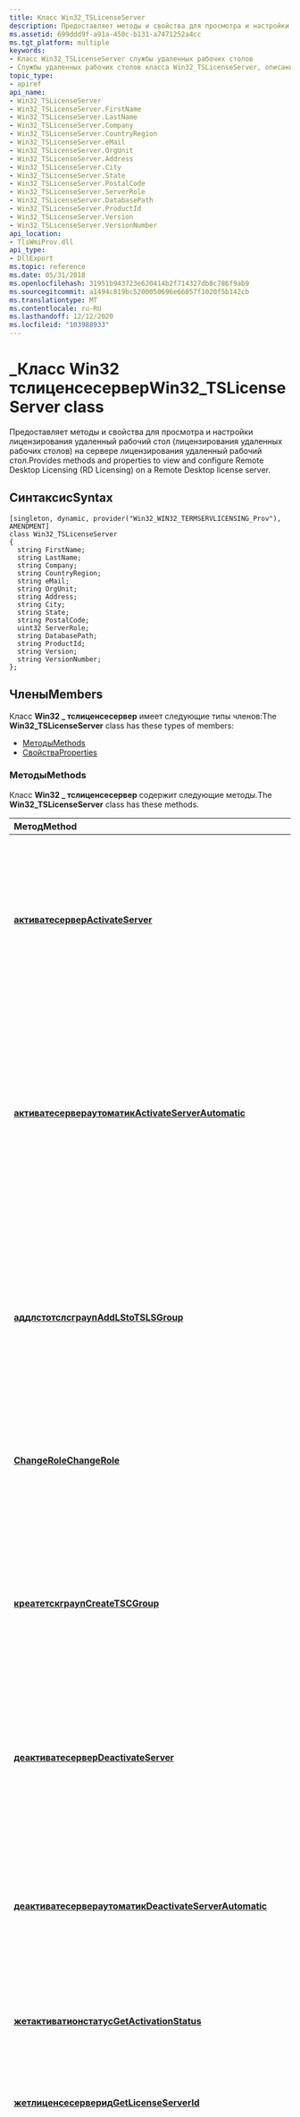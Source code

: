 ```yaml
---
title: Класс Win32_TSLicenseServer
description: Предоставляет методы и свойства для просмотра и настройки лицензирования удаленный рабочий стол (лицензирования удаленных рабочих столов) на сервере лицензирования удаленный рабочий стол.
ms.assetid: 699ddd9f-a91a-450c-b131-a7471252a4cc
ms.tgt_platform: multiple
keywords:
- Класс Win32_TSLicenseServer службы удаленных рабочих столов
- Службы удаленных рабочих столов класса Win32_TSLicenseServer, описание
topic_type:
- apiref
api_name:
- Win32_TSLicenseServer
- Win32_TSLicenseServer.FirstName
- Win32_TSLicenseServer.LastName
- Win32_TSLicenseServer.Company
- Win32_TSLicenseServer.CountryRegion
- Win32_TSLicenseServer.eMail
- Win32_TSLicenseServer.OrgUnit
- Win32_TSLicenseServer.Address
- Win32_TSLicenseServer.City
- Win32_TSLicenseServer.State
- Win32_TSLicenseServer.PostalCode
- Win32_TSLicenseServer.ServerRole
- Win32_TSLicenseServer.DatabasePath
- Win32_TSLicenseServer.ProductId
- Win32_TSLicenseServer.Version
- Win32_TSLicenseServer.VersionNumber
api_location:
- TlsWmiProv.dll
api_type:
- DllExport
ms.topic: reference
ms.date: 05/31/2018
ms.openlocfilehash: 31951b943723e620414b2f714327db8c786f9ab9
ms.sourcegitcommit: a1494c819bc5200050696e66057f1020f5b142cb
ms.translationtype: MT
ms.contentlocale: ru-RU
ms.lasthandoff: 12/12/2020
ms.locfileid: "103988933"
---
```

# <a name="win32_tslicenseserver-class"></a><span data-ttu-id="40af8-105">\_Класс Win32 тслиценсесервер</span><span class="sxs-lookup"><span data-stu-id="40af8-105">Win32\_TSLicenseServer class</span></span>

<span data-ttu-id="40af8-106">Предоставляет методы и свойства для просмотра и настройки лицензирования удаленный рабочий стол (лицензирования удаленных рабочих столов) на сервере лицензирования удаленный рабочий стол.</span><span class="sxs-lookup"><span data-stu-id="40af8-106">Provides methods and properties to view and configure Remote Desktop Licensing (RD Licensing) on a Remote Desktop license server.</span></span>

## <a name="syntax"></a><span data-ttu-id="40af8-107">Синтаксис</span><span class="sxs-lookup"><span data-stu-id="40af8-107">Syntax</span></span>

``` syntax
[singleton, dynamic, provider("Win32_WIN32_TERMSERVLICENSING_Prov"), AMENDMENT]
class Win32_TSLicenseServer
{
  string FirstName;
  string LastName;
  string Company;
  string CountryRegion;
  string eMail;
  string OrgUnit;
  string Address;
  string City;
  string State;
  string PostalCode;
  uint32 ServerRole;
  string DatabasePath;
  string ProductId;
  string Version;
  string VersionNumber;
};
```

## <a name="members"></a><span data-ttu-id="40af8-108">Члены</span><span class="sxs-lookup"><span data-stu-id="40af8-108">Members</span></span>

<span data-ttu-id="40af8-109">Класс **Win32 \_ тслиценсесервер** имеет следующие типы членов:</span><span class="sxs-lookup"><span data-stu-id="40af8-109">The **Win32\_TSLicenseServer** class has these types of members:</span></span>

-   [<span data-ttu-id="40af8-110">Методы</span><span class="sxs-lookup"><span data-stu-id="40af8-110">Methods</span></span>](#methods)
-   [<span data-ttu-id="40af8-111">Свойства</span><span class="sxs-lookup"><span data-stu-id="40af8-111">Properties</span></span>](#properties)

### <a name="methods"></a><span data-ttu-id="40af8-112">Методы</span><span class="sxs-lookup"><span data-stu-id="40af8-112">Methods</span></span>

<span data-ttu-id="40af8-113">Класс **Win32 \_ тслиценсесервер** содержит следующие методы.</span><span class="sxs-lookup"><span data-stu-id="40af8-113">The **Win32\_TSLicenseServer** class has these methods.</span></span>



| <span data-ttu-id="40af8-114">Метод</span><span class="sxs-lookup"><span data-stu-id="40af8-114">Method</span></span>                                                                                   | <span data-ttu-id="40af8-115">Описание</span><span class="sxs-lookup"><span data-stu-id="40af8-115">Description</span></span>                                                                                                                                                                                                                                   |
|:-----------------------------------------------------------------------------------------|:----------------------------------------------------------------------------------------------------------------------------------------------------------------------------------------------------------------------------------------------|
| [<span data-ttu-id="40af8-116">**активатесервер**</span><span class="sxs-lookup"><span data-stu-id="40af8-116">**ActivateServer**</span></span>](activateserver-win32-tslicenseserver.md)                           | <span data-ttu-id="40af8-117">Активация удаленный рабочий стол сервера лицензирования с помощью удаленный рабочий стол идентификатора сервера лицензирования, полученного по телефону или через Интернет.</span><span class="sxs-lookup"><span data-stu-id="40af8-117">Activates the Remote Desktop license server by using a Remote Desktop license server ID that is obtained over the phone or the Internet.</span></span><br/>                                                                                           |
| [<span data-ttu-id="40af8-118">**активатесервераутоматик**</span><span class="sxs-lookup"><span data-stu-id="40af8-118">**ActivateServerAutomatic**</span></span>](activateserverautomatic-win32-tslicenseserver.md)         | <span data-ttu-id="40af8-119">Автоматически активирует сервер лицензий удаленный рабочий стол через Интернет.</span><span class="sxs-lookup"><span data-stu-id="40af8-119">Activates the Remote Desktop license server automatically over the Internet.</span></span> <span data-ttu-id="40af8-120">Свойства **FirstName**, **LastName**, **Company** и **страна** не должны быть пустыми при вызове этого метода, иначе метод завершится ошибкой.</span><span class="sxs-lookup"><span data-stu-id="40af8-120">The **FirstName**, **LastName**, **Company**, and **CountryRegion** properties must not be empty when this method is called, or the method will fail.</span></span><br/> |
| [<span data-ttu-id="40af8-121">**аддлстотслсграуп**</span><span class="sxs-lookup"><span data-stu-id="40af8-121">**AddLStoTSLSGroup**</span></span>](addlstotslsgroup-win32-tslicenseserver.md)                       | <span data-ttu-id="40af8-122">Добавляет сервер лицензий удаленный рабочий стол в группу серверов лицензирования удаленный рабочий стол на контроллере домена в том же домене, что и сервер лицензирования.</span><span class="sxs-lookup"><span data-stu-id="40af8-122">Adds the Remote Desktop license server to the Remote Desktop License Servers group on a domain controller in the same domain as the license server.</span></span><br/>                                                                                |
| [<span data-ttu-id="40af8-123">**ChangeRole**</span><span class="sxs-lookup"><span data-stu-id="40af8-123">**ChangeRole**</span></span>](changerole-win32-tslicenseserver.md)                                   | <span data-ttu-id="40af8-124">Изменяет область обнаружения сервера лицензирования удаленный рабочий стол.</span><span class="sxs-lookup"><span data-stu-id="40af8-124">Changes the discovery scope of the Remote Desktop license server.</span></span><br/>                                                                                                                                                                  |
| [<span data-ttu-id="40af8-125">**креатетскграуп**</span><span class="sxs-lookup"><span data-stu-id="40af8-125">**CreateTSCGroup**</span></span>](createtscgroup-win32-tslicenseserver.md)                           | <span data-ttu-id="40af8-126">Этот метод не поддерживается.</span><span class="sxs-lookup"><span data-stu-id="40af8-126">This method is not supported.</span></span><br/> <span data-ttu-id="40af8-127">**Windows server 2008 R2 и Windows server 2008:** Создает локальную группу "компьютеры сервера терминалов" на сервере лицензий удаленный рабочий стол.</span><span class="sxs-lookup"><span data-stu-id="40af8-127">**Windows Server 2008 R2 and Windows Server 2008:** Creates the Terminal Server Computers local group on the Remote Desktop license server.</span></span><br/>                                               |
| [<span data-ttu-id="40af8-128">**деактиватесервер**</span><span class="sxs-lookup"><span data-stu-id="40af8-128">**DeactivateServer**</span></span>](deactivateserver-win32-tslicenseserver.md)                       | <span data-ttu-id="40af8-129">Деактивирует сервер лицензий удаленный рабочий стол, используя код подтверждения, полученный по телефону.</span><span class="sxs-lookup"><span data-stu-id="40af8-129">Deactivates the Remote Desktop license server by using a confirmation code that is received over the phone.</span></span><br/>                                                                                                                        |
| [<span data-ttu-id="40af8-130">**деактиватесервераутоматик**</span><span class="sxs-lookup"><span data-stu-id="40af8-130">**DeactivateServerAutomatic**</span></span>](deactivateserverautomatic-win32-tslicenseserver.md)     | <span data-ttu-id="40af8-131">Деактивирует сервер лицензий удаленный рабочий стол через Интернет.</span><span class="sxs-lookup"><span data-stu-id="40af8-131">Deactivates the Remote Desktop license server over the Internet.</span></span> <span data-ttu-id="40af8-132">При вызове этого метода свойства **FirstName** и **LastName** не должны быть пустыми, иначе метод завершится ошибкой.</span><span class="sxs-lookup"><span data-stu-id="40af8-132">The **FirstName** and **LastName** properties must not be empty when this method is called, or the method will fail.</span></span><br/>                                              |
| [<span data-ttu-id="40af8-133">**жетактиватионстатус**</span><span class="sxs-lookup"><span data-stu-id="40af8-133">**GetActivationStatus**</span></span>](getactivationstatus-win32-tslicenseserver.md)                 | <span data-ttu-id="40af8-134">Возвращает текущее состояние активации.</span><span class="sxs-lookup"><span data-stu-id="40af8-134">Retrieves the current activation status.</span></span><br/>                                                                                                                                                                                           |
| [<span data-ttu-id="40af8-135">**жетлиценсесерверид**</span><span class="sxs-lookup"><span data-stu-id="40af8-135">**GetLicenseServerId**</span></span>](getlicenseserverid-win32-tslicenseserver.md)                   | <span data-ttu-id="40af8-136">Возвращает идентификатор сервера лицензирования удаленный рабочий стол, если сервер активирован в данный момент.</span><span class="sxs-lookup"><span data-stu-id="40af8-136">Retrieves a Remote Desktop license server ID if the server is currently activated.</span></span><br/>                                                                                                                                                 |
| [<span data-ttu-id="40af8-137">**ислсинтслсграуп**</span><span class="sxs-lookup"><span data-stu-id="40af8-137">**IsLSinTSLSGroup**</span></span>](islsintslsgroup-win32-tslicenseserver.md)                         | <span data-ttu-id="40af8-138">Возвращает значение, указывающее, входит ли сервер лицензий удаленный рабочий стол в группу "серверы лицензий удаленный рабочий стол" на контроллере домена в данном домене.</span><span class="sxs-lookup"><span data-stu-id="40af8-138">Retrieves whether the Remote Desktop license server is a member of the Remote Desktop License Servers group on a domain controller in a given domain.</span></span><br/>                                                                              |
| [<span data-ttu-id="40af8-139">**ислсондк**</span><span class="sxs-lookup"><span data-stu-id="40af8-139">**IsLSonDC**</span></span>](islsondc-win32-tslicenseserver.md)                                       | <span data-ttu-id="40af8-140">Возвращает значение, указывающее, установлена ли служба лицензирования удаленных рабочих столов на контроллере домена.</span><span class="sxs-lookup"><span data-stu-id="40af8-140">Retrieves whether RD Licensing is installed on a domain controller.</span></span><br/>                                                                                                                                                                |
| [<span data-ttu-id="40af8-141">**ислспревентупградегпенаблед**</span><span class="sxs-lookup"><span data-stu-id="40af8-141">**IsLSPreventUpgradeGPEnabled**</span></span>](islspreventupgradegpenabled-win32-tslicenseserver.md) | <span data-ttu-id="40af8-142">Получает значение, указывающее, включен ли параметр групповой политики "запретить обновление лицензий" на сервере лицензирования удаленный рабочий стол.</span><span class="sxs-lookup"><span data-stu-id="40af8-142">Retrieves whether the "prevent license upgrade" group policy setting is enabled on the Remote Desktop license server.</span></span><br/>                                                                                                              |
| [<span data-ttu-id="40af8-143">**ислспублишед**</span><span class="sxs-lookup"><span data-stu-id="40af8-143">**IsLSPublished**</span></span>](islspublished-win32-tslicenseserver.md)                             | <span data-ttu-id="40af8-144">Возвращает значение, указывающее, опубликован ли сервер лицензирования удаленный рабочий стол в службах домен Active Directory Services (AD DS).</span><span class="sxs-lookup"><span data-stu-id="40af8-144">Retrieves whether the Remote Desktop license server is published in Active Directory Domain Services (AD DS).</span></span><br/>                                                                                                                      |
| [<span data-ttu-id="40af8-145">**ислсрегистередтоскп**</span><span class="sxs-lookup"><span data-stu-id="40af8-145">**IsLSRegisteredToSCP**</span></span>](win32-tslicenseserver-islsregisteredtoscp.md)                 | <span data-ttu-id="40af8-146">Возвращает значение, указывающее, зарегистрирован ли сервер лицензий удаленный рабочий стол в качестве точки подключения службы в службах домен Active Directory.</span><span class="sxs-lookup"><span data-stu-id="40af8-146">Retrieves whether the Remote Desktop license server is registered as a service connection point in Active Directory Domain Services.</span></span><br/>                                                                                               |
| [<span data-ttu-id="40af8-147">**ислссекгрпгпенаблед**</span><span class="sxs-lookup"><span data-stu-id="40af8-147">**IsLSSecGrpGPEnabled**</span></span>](islssecgrpgpenabled-win32-tslicenseserver.md)                 | <span data-ttu-id="40af8-148">Возвращает значение, указывающее, включен ли параметр групповой политики "Группа безопасности сервера лицензирования" на сервере лицензирования удаленный рабочий стол.</span><span class="sxs-lookup"><span data-stu-id="40af8-148">Retrieves whether the "license server security group" group policy setting is enabled on the Remote Desktop license server.</span></span><br/>                                                                                                        |
| [<span data-ttu-id="40af8-149">**иссекуреакцессалловед**</span><span class="sxs-lookup"><span data-stu-id="40af8-149">**IsSecureAccessAllowed**</span></span>](issecureaccessallowed-win32-tslicenseserver.md)             | <span data-ttu-id="40af8-150">Получает значение, указывающее, разрешено ли серверу узла сеансов удаленных рабочих столов запрашивать службы удаленных рабочих столов клиентских лицензий (RDS CAL) с сервера лицензирования удаленный рабочий стол.</span><span class="sxs-lookup"><span data-stu-id="40af8-150">Retrieves whether an RD Session Host server is allowed to request Remote Desktop Services client access licenses (RDS CALs) from the Remote Desktop license server.</span></span><br/>                                                                |
| [<span data-ttu-id="40af8-151">**истскграуппресент**</span><span class="sxs-lookup"><span data-stu-id="40af8-151">**IsTSCGroupPresent**</span></span>](istscgrouppresent-win32-tslicenseserver.md)                     | <span data-ttu-id="40af8-152">Этот метод не поддерживается.</span><span class="sxs-lookup"><span data-stu-id="40af8-152">This method is not supported.</span></span><br/> <span data-ttu-id="40af8-153">**Windows server 2008 R2 и Windows server 2008:** Возвращает значение, указывающее, существует ли локальная группа компьютеров сервера терминалов на удаленный рабочий стол сервере лицензирования.</span><span class="sxs-lookup"><span data-stu-id="40af8-153">**Windows Server 2008 R2 and Windows Server 2008:** Retrieves whether the Terminal Server Computers local group exists on the Remote Desktop license server.</span></span><br/>                              |
| [<span data-ttu-id="40af8-154">**истсинтскграуп**</span><span class="sxs-lookup"><span data-stu-id="40af8-154">**IsTSinTSCGroup**</span></span>](istsintscgroup-win32-tslicenseserver.md)                           | <span data-ttu-id="40af8-155">Получает значение, указывающее, входит ли сервер узла сеансов удаленных рабочих столов в локальную группу "компьютеры сервера терминалов" на сервере лицензирования удаленный рабочий стол.</span><span class="sxs-lookup"><span data-stu-id="40af8-155">Retrieves whether an RD Session Host server is a member of the Terminal Server Computers local group on the Remote Desktop license server.</span></span><br/>                                                                                         |
| [<span data-ttu-id="40af8-156">**публишлс**</span><span class="sxs-lookup"><span data-stu-id="40af8-156">**PublishLS**</span></span>](publishls-win32-tslicenseserver.md)                                     | <span data-ttu-id="40af8-157">Публикует сервер лицензий удаленный рабочий стол в AD DS.</span><span class="sxs-lookup"><span data-stu-id="40af8-157">Publishes the Remote Desktop license server in AD DS.</span></span><br/>                                                                                                                                                                              |
| [<span data-ttu-id="40af8-158">**реактиватесервер**</span><span class="sxs-lookup"><span data-stu-id="40af8-158">**ReactivateServer**</span></span>](reactivateserver-win32-tslicenseserver.md)                       | <span data-ttu-id="40af8-159">Повторно активирует сервер лицензий удаленный рабочий стол, используя новый идентификатор сервера лицензирования удаленный рабочий стол, полученный по телефону или через Интернет.</span><span class="sxs-lookup"><span data-stu-id="40af8-159">Reactivates the Remote Desktop license server by using a new Remote Desktop license server ID that is obtained over the phone or the Internet.</span></span><br/>                                                                                     |
| [<span data-ttu-id="40af8-160">**реактиватесервераутоматик**</span><span class="sxs-lookup"><span data-stu-id="40af8-160">**ReactivateServerAutomatic**</span></span>](reactivateserverautomatic-win32-tslicenseserver.md)     | <span data-ttu-id="40af8-161">Повторно активирует сервер лицензий удаленный рабочий стол через Интернет.</span><span class="sxs-lookup"><span data-stu-id="40af8-161">Reactivates the Remote Desktop license server over the Internet.</span></span> <span data-ttu-id="40af8-162">При вызове этого метода свойства **FirstName** и **LastName** не должны быть пустыми, иначе метод завершится ошибкой.</span><span class="sxs-lookup"><span data-stu-id="40af8-162">The **FirstName** and **LastName** properties must not be empty when this method is called, or the method will fail.</span></span><br/>                                              |
| [<span data-ttu-id="40af8-163">**регистерлстоскп**</span><span class="sxs-lookup"><span data-stu-id="40af8-163">**RegisterLSToSCP**</span></span>](win32-tslicenseserver-registerlstoscp.md)                         | <span data-ttu-id="40af8-164">Регистрирует сервер лицензий удаленный рабочий стол в качестве точки подключения службы в службах домен Active Directory.</span><span class="sxs-lookup"><span data-stu-id="40af8-164">Registers the Remote Desktop license server as a service connection point in Active Directory Domain Services.</span></span><br/>                                                                                                                     |
| [<span data-ttu-id="40af8-165">**ремовелсфромтслсграуп**</span><span class="sxs-lookup"><span data-stu-id="40af8-165">**RemoveLSfromTSLSGroup**</span></span>](removelsfromtslsgroup-win32-tslicenseserver.md)             | <span data-ttu-id="40af8-166">Удаляет сервер лицензий удаленный рабочий стол из группы серверов лицензирования удаленный рабочий стол на контроллере домена в том же домене, что и сервер лицензирования.</span><span class="sxs-lookup"><span data-stu-id="40af8-166">Removes the Remote Desktop license server from the Remote Desktop License Servers group on a domain controller in the same domain as the license server.</span></span><br/>                                                                           |
| [<span data-ttu-id="40af8-167">**ремоветскграуп**</span><span class="sxs-lookup"><span data-stu-id="40af8-167">**RemoveTSCGroup**</span></span>](removetscgroup-win32-tslicenseserver.md)                           | <span data-ttu-id="40af8-168">Этот метод не поддерживается.</span><span class="sxs-lookup"><span data-stu-id="40af8-168">This method is not supported.</span></span><br/> <span data-ttu-id="40af8-169">**Windows server 2008 R2 и Windows server 2008:** Удаляет локальную группу "компьютеры сервера терминалов" с сервера лицензий удаленный рабочий стол.</span><span class="sxs-lookup"><span data-stu-id="40af8-169">**Windows Server 2008 R2 and Windows Server 2008:** Removes the Terminal Server Computers local group from the Remote Desktop license server.</span></span><br/>                                             |
| [<span data-ttu-id="40af8-170">**унпублишлс**</span><span class="sxs-lookup"><span data-stu-id="40af8-170">**UnpublishLS**</span></span>](unpublishls-win32-tslicenseserver.md)                                 | <span data-ttu-id="40af8-171">Отменяет публикацию удаленный рабочий стол сервера лицензирования от AD DS.</span><span class="sxs-lookup"><span data-stu-id="40af8-171">Unpublishes a Remote Desktop license server from AD DS.</span></span><br/>                                                                                                                                                                            |
| [<span data-ttu-id="40af8-172">**унрегистерлсфромскп**</span><span class="sxs-lookup"><span data-stu-id="40af8-172">**UnRegisterLSFromSCP**</span></span>](win32-tslicenseserver-unregisterlsfromscp.md)                 | <span data-ttu-id="40af8-173">Удаляет сервер лицензий удаленный рабочий стол в качестве точки подключения службы в службах домен Active Directory.</span><span class="sxs-lookup"><span data-stu-id="40af8-173">Removes the Remote Desktop license server as a service connection point in Active Directory Domain Services.</span></span><br/>                                                                                                                       |



 

### <a name="properties"></a><span data-ttu-id="40af8-174">Свойства</span><span class="sxs-lookup"><span data-stu-id="40af8-174">Properties</span></span>

<span data-ttu-id="40af8-175">Класс **Win32 \_ тслиценсесервер** имеет следующие свойства.</span><span class="sxs-lookup"><span data-stu-id="40af8-175">The **Win32\_TSLicenseServer** class has these properties.</span></span>

<dl> <dt>

<span data-ttu-id="40af8-176">**Адрес**</span><span class="sxs-lookup"><span data-stu-id="40af8-176">**Address**</span></span>
</dt> <dd> <dl> <dt>

<span data-ttu-id="40af8-177">Тип данных: **строка**</span><span class="sxs-lookup"><span data-stu-id="40af8-177">Data type: **string**</span></span>
</dt> <dt>

<span data-ttu-id="40af8-178">Тип доступа: чтение и запись</span><span class="sxs-lookup"><span data-stu-id="40af8-178">Access type: Read/write</span></span>
</dt> </dl>

<span data-ttu-id="40af8-179">Почтовый адрес контакта для службы лицензирования удаленных рабочих столов.</span><span class="sxs-lookup"><span data-stu-id="40af8-179">Street address of the contact for RD Licensing.</span></span> <span data-ttu-id="40af8-180">Это свойство используется при вызове метода [**активатесервераутоматик**](activateserverautomatic-win32-tslicenseserver.md) .</span><span class="sxs-lookup"><span data-stu-id="40af8-180">This property is used when the [**ActivateServerAutomatic**](activateserverautomatic-win32-tslicenseserver.md) method is called.</span></span> <span data-ttu-id="40af8-181">(Это свойство является необязательным при использовании метода **активатесервераутоматик** .)</span><span class="sxs-lookup"><span data-stu-id="40af8-181">(This property is optional when using the **ActivateServerAutomatic** method.)</span></span>

</dd> <dt>

<span data-ttu-id="40af8-182">**Город**</span><span class="sxs-lookup"><span data-stu-id="40af8-182">**City**</span></span>
</dt> <dd> <dl> <dt>

<span data-ttu-id="40af8-183">Тип данных: **строка**</span><span class="sxs-lookup"><span data-stu-id="40af8-183">Data type: **string**</span></span>
</dt> <dt>

<span data-ttu-id="40af8-184">Тип доступа: чтение и запись</span><span class="sxs-lookup"><span data-stu-id="40af8-184">Access type: Read/write</span></span>
</dt> </dl>

<span data-ttu-id="40af8-185">Город контакта для службы лицензирования удаленных рабочих столов.</span><span class="sxs-lookup"><span data-stu-id="40af8-185">City of the contact for RD Licensing.</span></span> <span data-ttu-id="40af8-186">Это свойство используется при вызове метода [**активатесервераутоматик**](activateserverautomatic-win32-tslicenseserver.md) .</span><span class="sxs-lookup"><span data-stu-id="40af8-186">This property is used when the [**ActivateServerAutomatic**](activateserverautomatic-win32-tslicenseserver.md) method is called.</span></span> <span data-ttu-id="40af8-187">(Это свойство является необязательным при использовании метода **активатесервераутоматик** .)</span><span class="sxs-lookup"><span data-stu-id="40af8-187">(This property is optional when using the **ActivateServerAutomatic** method.)</span></span>

</dd> <dt>

<span data-ttu-id="40af8-188">**Company**</span><span class="sxs-lookup"><span data-stu-id="40af8-188">**Company**</span></span>
</dt> <dd> <dl> <dt>

<span data-ttu-id="40af8-189">Тип данных: **строка**</span><span class="sxs-lookup"><span data-stu-id="40af8-189">Data type: **string**</span></span>
</dt> <dt>

<span data-ttu-id="40af8-190">Тип доступа: чтение и запись</span><span class="sxs-lookup"><span data-stu-id="40af8-190">Access type: Read/write</span></span>
</dt> </dl>

<span data-ttu-id="40af8-191">Организация контакта для лицензирования удаленных рабочих столов.</span><span class="sxs-lookup"><span data-stu-id="40af8-191">Company of the contact for RD Licensing.</span></span> <span data-ttu-id="40af8-192">Это свойство используется (и является обязательным) при вызове метода [**активатесервераутоматик**](activateserverautomatic-win32-tslicenseserver.md) .</span><span class="sxs-lookup"><span data-stu-id="40af8-192">This property is used (and required) when the [**ActivateServerAutomatic**](activateserverautomatic-win32-tslicenseserver.md) method is called.</span></span>

</dd> <dt>

<span data-ttu-id="40af8-193">**Страна**</span><span class="sxs-lookup"><span data-stu-id="40af8-193">**CountryRegion**</span></span>
</dt> <dd> <dl> <dt>

<span data-ttu-id="40af8-194">Тип данных: **строка**</span><span class="sxs-lookup"><span data-stu-id="40af8-194">Data type: **string**</span></span>
</dt> <dt>

<span data-ttu-id="40af8-195">Тип доступа: чтение и запись</span><span class="sxs-lookup"><span data-stu-id="40af8-195">Access type: Read/write</span></span>
</dt> </dl>

<span data-ttu-id="40af8-196">Страна или регион контакта для лицензирования удаленных рабочих столов.</span><span class="sxs-lookup"><span data-stu-id="40af8-196">Country/region of the contact for RD Licensing.</span></span> <span data-ttu-id="40af8-197">Это свойство используется (и является обязательным) при вызове метода [**активатесервераутоматик**](activateserverautomatic-win32-tslicenseserver.md) .</span><span class="sxs-lookup"><span data-stu-id="40af8-197">This property is used (and required) when the [**ActivateServerAutomatic**](activateserverautomatic-win32-tslicenseserver.md) method is called.</span></span>

</dd> <dt>

<span data-ttu-id="40af8-198">**DatabasePath**</span><span class="sxs-lookup"><span data-stu-id="40af8-198">**DatabasePath**</span></span>
</dt> <dd> <dl> <dt>

<span data-ttu-id="40af8-199">Тип данных: **строка**</span><span class="sxs-lookup"><span data-stu-id="40af8-199">Data type: **string**</span></span>
</dt> <dt>

<span data-ttu-id="40af8-200">Тип доступа: только для чтения</span><span class="sxs-lookup"><span data-stu-id="40af8-200">Access type: Read-only</span></span>
</dt> </dl>

<span data-ttu-id="40af8-201">Путь к базе данных лицензирования RDS.</span><span class="sxs-lookup"><span data-stu-id="40af8-201">Path of the RDS Licensing database.</span></span>

</dd> <dt>

<span data-ttu-id="40af8-202">**Отправить по электронной почте**</span><span class="sxs-lookup"><span data-stu-id="40af8-202">**eMail**</span></span>
</dt> <dd> <dl> <dt>

<span data-ttu-id="40af8-203">Тип данных: **строка**</span><span class="sxs-lookup"><span data-stu-id="40af8-203">Data type: **string**</span></span>
</dt> <dt>

<span data-ttu-id="40af8-204">Тип доступа: чтение и запись</span><span class="sxs-lookup"><span data-stu-id="40af8-204">Access type: Read/write</span></span>
</dt> </dl>

<span data-ttu-id="40af8-205">Адрес электронной почты контакта для лицензирования удаленных рабочих столов.</span><span class="sxs-lookup"><span data-stu-id="40af8-205">Email address of the contact for RD Licensing.</span></span> <span data-ttu-id="40af8-206">Это свойство используется при вызове методов [**активатесервераутоматик**](activateserverautomatic-win32-tslicenseserver.md), [**реактиватесервераутоматик**](reactivateserverautomatic-win32-tslicenseserver.md)или [**деактиватесервераутоматик**](deactivateserverautomatic-win32-tslicenseserver.md) .</span><span class="sxs-lookup"><span data-stu-id="40af8-206">This property is used when the [**ActivateServerAutomatic**](activateserverautomatic-win32-tslicenseserver.md), [**ReactivateServerAutomatic**](reactivateserverautomatic-win32-tslicenseserver.md), or [**DeactivateServerAutomatic**](deactivateserverautomatic-win32-tslicenseserver.md) methods are called.</span></span> <span data-ttu-id="40af8-207">(Это свойство является необязательным для этих вызовов метода.)</span><span class="sxs-lookup"><span data-stu-id="40af8-207">(This property is optional for these method calls.)</span></span>

</dd> <dt>

<span data-ttu-id="40af8-208">**FirstName**</span><span class="sxs-lookup"><span data-stu-id="40af8-208">**FirstName**</span></span>
</dt> <dd> <dl> <dt>

<span data-ttu-id="40af8-209">Тип данных: **строка**</span><span class="sxs-lookup"><span data-stu-id="40af8-209">Data type: **string**</span></span>
</dt> <dt>

<span data-ttu-id="40af8-210">Тип доступа: чтение и запись</span><span class="sxs-lookup"><span data-stu-id="40af8-210">Access type: Read/write</span></span>
</dt> </dl>

<span data-ttu-id="40af8-211">Имя контакта для службы лицензирования удаленных рабочих столов.</span><span class="sxs-lookup"><span data-stu-id="40af8-211">First name of the contact for RD Licensing.</span></span> <span data-ttu-id="40af8-212">Это свойство используется (и является обязательным) при вызове методов [**активатесервераутоматик**](activateserverautomatic-win32-tslicenseserver.md), [**реактиватесервераутоматик**](reactivateserverautomatic-win32-tslicenseserver.md)или [**деактиватесервераутоматик**](deactivateserverautomatic-win32-tslicenseserver.md) .</span><span class="sxs-lookup"><span data-stu-id="40af8-212">This property is used (and required) when the [**ActivateServerAutomatic**](activateserverautomatic-win32-tslicenseserver.md), [**ReactivateServerAutomatic**](reactivateserverautomatic-win32-tslicenseserver.md), or [**DeactivateServerAutomatic**](deactivateserverautomatic-win32-tslicenseserver.md) methods are called.</span></span>

</dd> <dt>

<span data-ttu-id="40af8-213">**LastName**</span><span class="sxs-lookup"><span data-stu-id="40af8-213">**LastName**</span></span>
</dt> <dd> <dl> <dt>

<span data-ttu-id="40af8-214">Тип данных: **строка**</span><span class="sxs-lookup"><span data-stu-id="40af8-214">Data type: **string**</span></span>
</dt> <dt>

<span data-ttu-id="40af8-215">Тип доступа: чтение и запись</span><span class="sxs-lookup"><span data-stu-id="40af8-215">Access type: Read/write</span></span>
</dt> </dl>

<span data-ttu-id="40af8-216">Фамилия контакта для службы лицензирования удаленных рабочих столов.</span><span class="sxs-lookup"><span data-stu-id="40af8-216">Last name of the contact for RD Licensing.</span></span> <span data-ttu-id="40af8-217">Это свойство используется (и является обязательным) при вызове методов [**активатесервераутоматик**](activateserverautomatic-win32-tslicenseserver.md), [**реактиватесервераутоматик**](reactivateserverautomatic-win32-tslicenseserver.md)или [**деактиватесервераутоматик**](deactivateserverautomatic-win32-tslicenseserver.md) .</span><span class="sxs-lookup"><span data-stu-id="40af8-217">This property is used (and required) when the [**ActivateServerAutomatic**](activateserverautomatic-win32-tslicenseserver.md), [**ReactivateServerAutomatic**](reactivateserverautomatic-win32-tslicenseserver.md), or [**DeactivateServerAutomatic**](deactivateserverautomatic-win32-tslicenseserver.md) methods are called.</span></span>

</dd> <dt>

<span data-ttu-id="40af8-218">**OrgUnit**</span><span class="sxs-lookup"><span data-stu-id="40af8-218">**OrgUnit**</span></span>
</dt> <dd> <dl> <dt>

<span data-ttu-id="40af8-219">Тип данных: **строка**</span><span class="sxs-lookup"><span data-stu-id="40af8-219">Data type: **string**</span></span>
</dt> <dt>

<span data-ttu-id="40af8-220">Тип доступа: чтение и запись</span><span class="sxs-lookup"><span data-stu-id="40af8-220">Access type: Read/write</span></span>
</dt> </dl>

<span data-ttu-id="40af8-221">Подразделение контакта для лицензирования удаленных рабочих столов.</span><span class="sxs-lookup"><span data-stu-id="40af8-221">Organizational unit of the contact for RD Licensing.</span></span> <span data-ttu-id="40af8-222">Это свойство используется при вызове [**активатесервераутоматик**](activateserverautomatic-win32-tslicenseserver.md) .</span><span class="sxs-lookup"><span data-stu-id="40af8-222">This property is used when the [**ActivateServerAutomatic**](activateserverautomatic-win32-tslicenseserver.md) is called.</span></span> <span data-ttu-id="40af8-223">(Это свойство является необязательным при использовании метода **активатесервераутоматик** .)</span><span class="sxs-lookup"><span data-stu-id="40af8-223">(This property is optional when using the **ActivateServerAutomatic** method.)</span></span>

</dd> <dt>

<span data-ttu-id="40af8-224">**PostalCode**</span><span class="sxs-lookup"><span data-stu-id="40af8-224">**PostalCode**</span></span>
</dt> <dd> <dl> <dt>

<span data-ttu-id="40af8-225">Тип данных: **строка**</span><span class="sxs-lookup"><span data-stu-id="40af8-225">Data type: **string**</span></span>
</dt> <dt>

<span data-ttu-id="40af8-226">Тип доступа: чтение и запись</span><span class="sxs-lookup"><span data-stu-id="40af8-226">Access type: Read/write</span></span>
</dt> </dl>

<span data-ttu-id="40af8-227">Почтовый индекс контакта для службы лицензирования удаленных рабочих столов.</span><span class="sxs-lookup"><span data-stu-id="40af8-227">Postal code of the contact for RD Licensing.</span></span> <span data-ttu-id="40af8-228">Это свойство используется при вызове метода [**активатесервераутоматик**](activateserverautomatic-win32-tslicenseserver.md) .</span><span class="sxs-lookup"><span data-stu-id="40af8-228">This property is used when the [**ActivateServerAutomatic**](activateserverautomatic-win32-tslicenseserver.md) method is called.</span></span> <span data-ttu-id="40af8-229">(Это свойство является необязательным при использовании метода **активатесервераутоматик** .)</span><span class="sxs-lookup"><span data-stu-id="40af8-229">(This property is optional when using the **ActivateServerAutomatic** method.)</span></span>

</dd> <dt>

<span data-ttu-id="40af8-230">**ProductId**</span><span class="sxs-lookup"><span data-stu-id="40af8-230">**ProductId**</span></span>
</dt> <dd> <dl> <dt>

<span data-ttu-id="40af8-231">Тип данных: **строка**</span><span class="sxs-lookup"><span data-stu-id="40af8-231">Data type: **string**</span></span>
</dt> <dt>

<span data-ttu-id="40af8-232">Тип доступа: только для чтения</span><span class="sxs-lookup"><span data-stu-id="40af8-232">Access type: Read-only</span></span>
</dt> </dl>

<span data-ttu-id="40af8-233">Идентификатор продукта сервера лицензирования удаленный рабочий стол.</span><span class="sxs-lookup"><span data-stu-id="40af8-233">Product ID of the Remote Desktop license server.</span></span>

</dd> <dt>

<span data-ttu-id="40af8-234">**ServerRole**</span><span class="sxs-lookup"><span data-stu-id="40af8-234">**ServerRole**</span></span>
</dt> <dd> <dl> <dt>

<span data-ttu-id="40af8-235">Тип данных: **UInt32**</span><span class="sxs-lookup"><span data-stu-id="40af8-235">Data type: **uint32**</span></span>
</dt> <dt>

<span data-ttu-id="40af8-236">Тип доступа: только для чтения</span><span class="sxs-lookup"><span data-stu-id="40af8-236">Access type: Read-only</span></span>
</dt> </dl>

<span data-ttu-id="40af8-237">Описание области лицензирования для сервера лицензирования удаленный рабочий стол в Организации.</span><span class="sxs-lookup"><span data-stu-id="40af8-237">Describes the licensing scope for the Remote Desktop license server within the organization.</span></span>

<dt>

<span data-ttu-id="40af8-238">0</span><span class="sxs-lookup"><span data-stu-id="40af8-238">0</span></span>
</dt> <dd>

<span data-ttu-id="40af8-239">Серверы узла сеансов удаленных рабочих столов в одной рабочей группе могут обнаружить сервер лицензирования.</span><span class="sxs-lookup"><span data-stu-id="40af8-239">RD Session Host servers in the same workgroup can discover the license server.</span></span>

</dd> <dt>

<span data-ttu-id="40af8-240">1</span><span class="sxs-lookup"><span data-stu-id="40af8-240">1</span></span>
</dt> <dd>

<span data-ttu-id="40af8-241">Серверы узла сеансов удаленных рабочих столов в одном домене могут обнаружить сервер лицензирования.</span><span class="sxs-lookup"><span data-stu-id="40af8-241">RD Session Host servers in the same domain can discover the license server.</span></span>

</dd> <dt>

<span data-ttu-id="40af8-242">2</span><span class="sxs-lookup"><span data-stu-id="40af8-242">2</span></span>
</dt> <dd>

<span data-ttu-id="40af8-243">Серверы узла сеансов удаленных рабочих столов из нескольких доменов в одном лесу могут обнаружить сервер лицензирования.</span><span class="sxs-lookup"><span data-stu-id="40af8-243">RD Session Host servers from multiple domains in the same forest can discover the license server.</span></span>

</dd> </dl>

</dd> <dt>

<span data-ttu-id="40af8-244">**Состояние**</span><span class="sxs-lookup"><span data-stu-id="40af8-244">**State**</span></span>
</dt> <dd> <dl> <dt>

<span data-ttu-id="40af8-245">Тип данных: **строка**</span><span class="sxs-lookup"><span data-stu-id="40af8-245">Data type: **string**</span></span>
</dt> <dt>

<span data-ttu-id="40af8-246">Тип доступа: чтение и запись</span><span class="sxs-lookup"><span data-stu-id="40af8-246">Access type: Read/write</span></span>
</dt> </dl>

<span data-ttu-id="40af8-247">Состояние контакта для службы лицензирования удаленных рабочих столов.</span><span class="sxs-lookup"><span data-stu-id="40af8-247">State of the contact for RD Licensing.</span></span> <span data-ttu-id="40af8-248">Это свойство используется при вызове метода [**активатесервераутоматик**](activateserverautomatic-win32-tslicenseserver.md) .</span><span class="sxs-lookup"><span data-stu-id="40af8-248">This property is used when the [**ActivateServerAutomatic**](activateserverautomatic-win32-tslicenseserver.md) method is called.</span></span> <span data-ttu-id="40af8-249">(Это свойство является необязательным при использовании метода **активатесервераутоматик** .)</span><span class="sxs-lookup"><span data-stu-id="40af8-249">(This property is optional when using the **ActivateServerAutomatic** method.)</span></span>

</dd> <dt>

<span data-ttu-id="40af8-250">**Version**</span><span class="sxs-lookup"><span data-stu-id="40af8-250">**Version**</span></span>
</dt> <dd> <dl> <dt>

<span data-ttu-id="40af8-251">Тип данных: **строка**</span><span class="sxs-lookup"><span data-stu-id="40af8-251">Data type: **string**</span></span>
</dt> <dt>

<span data-ttu-id="40af8-252">Тип доступа: только для чтения</span><span class="sxs-lookup"><span data-stu-id="40af8-252">Access type: Read-only</span></span>
</dt> </dl>

<span data-ttu-id="40af8-253">Версия сервера лицензирования удаленный рабочий стол.</span><span class="sxs-lookup"><span data-stu-id="40af8-253">Version of the Remote Desktop license server.</span></span>

</dd> <dt>

<span data-ttu-id="40af8-254">**VersionNumber**</span><span class="sxs-lookup"><span data-stu-id="40af8-254">**VersionNumber**</span></span>
</dt> <dd> <dl> <dt>

<span data-ttu-id="40af8-255">Тип данных: **строка**</span><span class="sxs-lookup"><span data-stu-id="40af8-255">Data type: **string**</span></span>
</dt> <dt>

<span data-ttu-id="40af8-256">Тип доступа: только для чтения</span><span class="sxs-lookup"><span data-stu-id="40af8-256">Access type: Read-only</span></span>
</dt> </dl>

<span data-ttu-id="40af8-257">Номер версии сервера лицензий удаленный рабочий стол.</span><span class="sxs-lookup"><span data-stu-id="40af8-257">Version number of the Remote Desktop license server.</span></span>

</dd> </dl>

## <a name="remarks"></a><span data-ttu-id="40af8-258">Комментарии</span><span class="sxs-lookup"><span data-stu-id="40af8-258">Remarks</span></span>

<span data-ttu-id="40af8-259">Этот класс является [Singleton](/windows/desktop/WmiSdk/standard-wmi-qualifiers) -классом и может иметь только один экземпляр.</span><span class="sxs-lookup"><span data-stu-id="40af8-259">This class is a [singleton](/windows/desktop/WmiSdk/standard-wmi-qualifiers) class and can have only one instance.</span></span> <span data-ttu-id="40af8-260">Все методы, содержащиеся в этом классе, являются статическими.</span><span class="sxs-lookup"><span data-stu-id="40af8-260">All of the methods contained within this class are static.</span></span>

<span data-ttu-id="40af8-261">Для использования этого класса необходимо быть членом группы администраторов.</span><span class="sxs-lookup"><span data-stu-id="40af8-261">You must be a member of the Administrators group to use this class.</span></span> <span data-ttu-id="40af8-262">Если вызывающий объект не является членом группы администраторов, возвращаемые свойства будут пустыми.</span><span class="sxs-lookup"><span data-stu-id="40af8-262">If the caller is not a member of the Administrators group, the properties returned will be empty.</span></span>

<span data-ttu-id="40af8-263">Файлы MOF-файл (MOF) содержат определения для классов инструментарий управления Windows (WMI) (WMI).</span><span class="sxs-lookup"><span data-stu-id="40af8-263">Managed Object Format (MOF) files contain the definitions for Windows Management Instrumentation (WMI) classes.</span></span> <span data-ttu-id="40af8-264">MOF-файлы не устанавливаются в составе пакета средств разработки программного обеспечения Microsoft Windows (SDK).</span><span class="sxs-lookup"><span data-stu-id="40af8-264">MOF files are not installed as part of the Microsoft Windows Software Development Kit (SDK).</span></span> <span data-ttu-id="40af8-265">Они устанавливаются на сервере при добавлении связанной роли с помощью диспетчер сервера.</span><span class="sxs-lookup"><span data-stu-id="40af8-265">They are installed on the server when you add the associated role by using the Server Manager.</span></span> <span data-ttu-id="40af8-266">Дополнительные сведения о файлах MOF см. в разделе [MOF-файл (MOF)](/windows/desktop/WmiSdk/managed-object-format--mof-).</span><span class="sxs-lookup"><span data-stu-id="40af8-266">For more information about MOF files, see [Managed Object Format (MOF)](/windows/desktop/WmiSdk/managed-object-format--mof-).</span></span>

## <a name="requirements"></a><span data-ttu-id="40af8-267">Требования</span><span class="sxs-lookup"><span data-stu-id="40af8-267">Requirements</span></span>



| <span data-ttu-id="40af8-268">Требование</span><span class="sxs-lookup"><span data-stu-id="40af8-268">Requirement</span></span> | <span data-ttu-id="40af8-269">Значение</span><span class="sxs-lookup"><span data-stu-id="40af8-269">Value</span></span> |
|-------------------------------------|-------------------------------------------------------------------------------------------|
| <span data-ttu-id="40af8-270">Минимальная версия клиента</span><span class="sxs-lookup"><span data-stu-id="40af8-270">Minimum supported client</span></span><br/> | <span data-ttu-id="40af8-271">Ни одна версия не поддерживается</span><span class="sxs-lookup"><span data-stu-id="40af8-271">None supported</span></span><br/>                                                                 |
| <span data-ttu-id="40af8-272">Минимальная версия сервера</span><span class="sxs-lookup"><span data-stu-id="40af8-272">Minimum supported server</span></span><br/> | <span data-ttu-id="40af8-273">Windows Server 2008</span><span class="sxs-lookup"><span data-stu-id="40af8-273">Windows Server 2008</span></span><br/>                                                            |
| <span data-ttu-id="40af8-274">Пространство имен</span><span class="sxs-lookup"><span data-stu-id="40af8-274">Namespace</span></span><br/>                | <span data-ttu-id="40af8-275">Root\\CIMv2</span><span class="sxs-lookup"><span data-stu-id="40af8-275">Root\\CIMv2</span></span><br/>                                                                    |
| <span data-ttu-id="40af8-276">MOF</span><span class="sxs-lookup"><span data-stu-id="40af8-276">MOF</span></span><br/>                      | <dl> <span data-ttu-id="40af8-277"><dt>Тлсвмипров. mof</dt></span><span class="sxs-lookup"><span data-stu-id="40af8-277"><dt>TlsWmiProv.mof</dt></span></span> </dl> |
| <span data-ttu-id="40af8-278">DLL</span><span class="sxs-lookup"><span data-stu-id="40af8-278">DLL</span></span><br/>                      | <dl> <span data-ttu-id="40af8-279"><dt>TlsWmiProv.dll</dt></span><span class="sxs-lookup"><span data-stu-id="40af8-279"><dt>TlsWmiProv.dll</dt></span></span> </dl> |



## <a name="see-also"></a><span data-ttu-id="40af8-280">См. также раздел</span><span class="sxs-lookup"><span data-stu-id="40af8-280">See also</span></span>

<dl> <dt>

[<span data-ttu-id="40af8-281">**\_Тсиссуедлиценсе Win32**</span><span class="sxs-lookup"><span data-stu-id="40af8-281">**Win32\_TSIssuedLicense**</span></span>](win32-tsissuedlicense.md)
</dt> <dt>

[<span data-ttu-id="40af8-282">**\_Тслиценсекэйпакк Win32**</span><span class="sxs-lookup"><span data-stu-id="40af8-282">**Win32\_TSLicenseKeyPack**</span></span>](win32-tslicensekeypack.md)
</dt> <dt>

[<span data-ttu-id="40af8-283">**\_Тслиценсерепорт Win32**</span><span class="sxs-lookup"><span data-stu-id="40af8-283">**Win32\_TSLicenseReport**</span></span>](win32-tslicensereport.md)
</dt> <dt>

[<span data-ttu-id="40af8-284">**\_Тслиценсерепортентри Win32**</span><span class="sxs-lookup"><span data-stu-id="40af8-284">**Win32\_TSLicenseReportEntry**</span></span>](win32-tslicensereportentry.md)
</dt> </dl>

 

